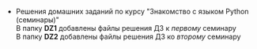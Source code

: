 * Решения домашних заданий по курсу "Знакомство с языком Python (семинары)"  
В папку **DZ1** добавлены файлы решения ДЗ к *первому* семинару  
В папку **DZ2** добавлены файлы решения ДЗ ко *второму* семинару  
